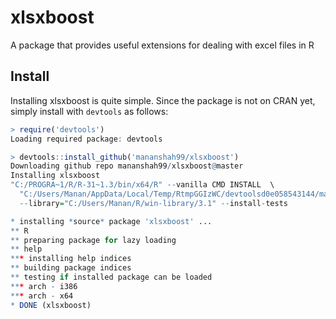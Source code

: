 # xlsxboost
A package that provides useful extensions for dealing with excel files in R

## Install

Installing xlsxboost is quite simple. Since the package is not on CRAN yet, simply install with `devtools` as follows:

```R
> require('devtools')
Loading required package: devtools

> devtools::install_github('mananshah99/xlsxboost')
Downloading github repo mananshah99/xlsxboost@master
Installing xlsxboost
"C:/PROGRA~1/R/R-31~1.3/bin/x64/R" --vanilla CMD INSTALL  \
  "C:/Users/Manan/AppData/Local/Temp/RtmpGGIzWC/devtoolsd0e058543144/mananshah99-xlsxboost-ccac255"  \
  --library="C:/Users/Manan/R/win-library/3.1" --install-tests 

* installing *source* package 'xlsxboost' ...
** R
** preparing package for lazy loading
** help
*** installing help indices
** building package indices
** testing if installed package can be loaded
*** arch - i386
*** arch - x64
* DONE (xlsxboost)
```
